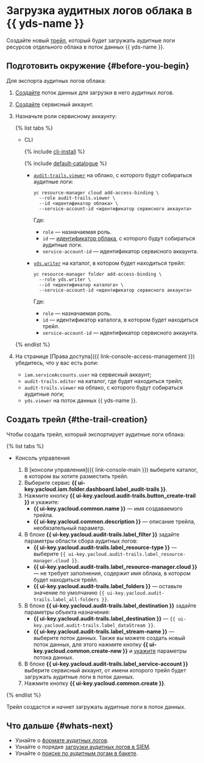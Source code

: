 # Загрузка аудитных логов облака в {{ yds-name }}

Создайте новый [трейл](../concepts/trail.md), который будет загружать аудитные логи ресурсов отдельного облака в поток данных {{ yds-name }}.


## Подготовить окружение {#before-you-begin}

Для экспорта аудитных логов облака:

1. [Создайте](../../data-streams/operations/manage-streams.md#create-data-stream) поток данных для загрузки в него аудитных логов.
1. [Создайте](../../iam/operations/sa/create.md) сервисный аккаунт.
1. Назначьте роли сервисному аккаунту:

    {% list tabs %}

    - CLI

      {% include [cli-install](../../_includes/cli-install.md) %}

      {% include [default-catalogue](../../_includes/default-catalogue.md) %}

      * [`audit-trails.viewer`](../security/index.md#roles-list) на облако, с которого будут собираться аудитные логи:

        ```
        yc resource-manager cloud add-access-binding \
          --role audit-trails.viewer \
          --id <идентификатор облака> \
          --service-account-id <идентификатор сервисного аккаунта>
        ```

        Где:
        * `role` — назначаемая роль.
        * `id` — [идентификатор облака](../../resource-manager/operations/cloud/get-id.md), с которого будут собираться аудитные логи.
        * `service-account-id` — идентификатор сервисного аккаунта.

      * [`yds.writer`](../../logging/security/index.md#roles-list) на каталог, в котором будет находиться трейл:

        ```
        yc resource-manager folder add-access-binding \
          --role yds.writer \
          --id <идентификатор каталога> \
          --service-account-id <идентификатор сервисного аккаунта>
        ```

        Где:
        * `role` — назначаемая роль.
        * `id` — идентификатор каталога, в котором будет находиться трейл.
        * `service-account-id` — идентификатор сервисного аккаунта.

    {% endlist %}

1. На странице [Права доступа]({{ link-console-access-management }}) убедитесь, что у вас есть роли:
    * `iam.serviceAccounts.user` на сервисный аккаунт;
    * `audit-trails.editor` на каталог, где будет находиться трейл;
    * `audit-trails.viewer` на облако, с которого будут собираться аудитные логи;
    * `yds.viewer` на поток данных {{ yds-name }}.


## Создать трейл {#the-trail-creation}

Чтобы создать трейл, который экспортирует аудитные логи облака:

{% list tabs %}

- Консоль управления

  1. В [консоли управления]({{ link-console-main }}) выберите каталог, в котором вы хотите разместить трейл.
  1. Выберите сервис **{{ ui-key.yacloud.iam.folder.dashboard.label_audit-trails }}**.
  1. Нажмите кнопку **{{ ui-key.yacloud.audit-trails.button_create-trail }}** и укажите:
      * **{{ ui-key.yacloud.common.name }}** — имя создаваемого трейла.
      * **{{ ui-key.yacloud.common.description }}** — описание трейла, необязательный параметр.
  1. В блоке **{{ ui-key.yacloud.audit-trails.label_filter }}** задайте параметры области сбора аудитных логов:
      * **{{ ui-key.yacloud.audit-trails.label_resource-type }}** — выберите `{{ ui-key.yacloud.audit-trails.label_resource-manager.cloud }}`.
      * **{{ ui-key.yacloud.audit-trails.label_resource-manager.cloud }}** — не требует заполнения, содержит имя облака, в котором будет находиться трейл.
      * **{{ ui-key.yacloud.audit-trails.label_folders }}** — оставьте значение по умолчанию `{{ ui-key.yacloud.audit-trails.label_all-folders }}`.
  1. В блоке **{{ ui-key.yacloud.audit-trails.label_destination }}** задайте параметры объекта назначения:
      * **{{ ui-key.yacloud.audit-trails.label_destination }}** —  `{{ ui-key.yacloud.audit-trails.label_dataStream }}`.
      * **{{ ui-key.yacloud.audit-trails.label_stream-name }}** — выберите поток данных. Также вы можете создать новый поток данных, для этого нажмите кнопку **{{ ui-key.yacloud.common.create-new }}** и [укажите](../../data-streams/operations/manage-streams.md#create-data-stream) параметры потока данных.
  1. В блоке **{{ ui-key.yacloud.audit-trails.label_service-account }}** выберите сервисный аккаунт, от имени которого трейл будет загружать аудитные логи в поток данных.
  1. Нажмите кнопку **{{ ui-key.yacloud.common.create }}**.

{% endlist %}

Трейл создастся и начнет загружать аудитные логи в поток данных. 

## Что дальше {#whats-next} 

* Узнайте о [формате аудитных логов](../concepts/format.md).
* Узнайте о порядке [загрузки аудитных логов в SIEM](../concepts/export-siem.md).
* Узнайте о [поиске по аудитным логам в бакете](../tutorials/search-bucket.md).

